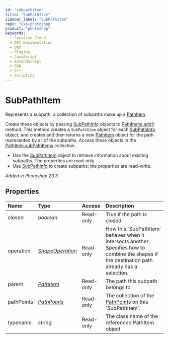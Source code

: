 ```yaml
---
id: "subpathitem"
title: "SubPathItem"
sidebar_label: "SubPathItem"
repo: "uxp-photoshop"
product: "photoshop"
keywords:
  - Creative Cloud
  - API Documentation
  - UXP
  - Plugins
  - JavaScript
  - ExtendScript
  - SDK
  - C++
  - Scripting
---
```


# SubPathItem

Represents a subpath; a collection of subpaths make up a [PathItem](/ps_reference/classes/pathitem/).

Create these objects by passing [SubPathInfo](/ps_reference/classes/subpathinfo/) objects to [PathItems.add](/ps_reference/classes/pathitems/#add)() method. This method creates a
`SubPathItem` object for each [SubPathInfo](/ps_reference/classes/subpathinfo/) object, and creates and then returns a new [PathItem](/ps_reference/classes/pathitem/) object for the
path represented by all of the subpaths. Access these objects in the [PathItem.subPathItems](/ps_reference/classes/pathitem/#subpathitems) collection.

 - Use the [SubPathItem](/ps_reference/classes/subpathitem/) object to retrieve information about existing subpaths. The properties are read-only.
 - Use [SubPathInfo](/ps_reference/classes/subpathinfo/) to create subpaths; the properties are read-write.

*Added in Photoshop 23.3*

## Properties

| Name | Type | Access | Description |
| :------ | :------ | :------ | :------ |
| closed | *boolean* | Read-only | True if the path is closed. |
| operation | [*ShapeOperation*](/ps_reference/modules/constants/#shapeoperation) | Read-only | How this &#x60;SubPathItem&#x60; behaves when it intersects another. Specifies how to combine the shapes if the destination path already has a selection. |
| parent | [*PathItem*](/ps_reference/classes/pathitem/) | Read-only | The path this subpath belongs to |
| pathPoints | [*PathPoints*](/ps_reference/classes/pathpoints/) | Read-only | The collection of the [PathPoint](/ps_reference/modules/pathpoint/)s on this &#x60;SubPathItem&#x60;. |
| typename | *string* | Read-only | The class name of the referenced PathItem object |
